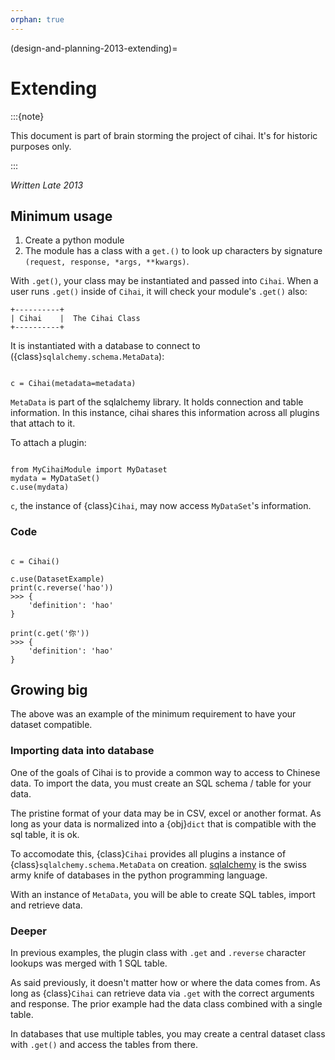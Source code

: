```yaml
---
orphan: true
---
```


(design-and-planning-2013-extending)=

# Extending

:::{note}

This document is part of brain storming the project of cihai. It's for historic purposes only.

:::

_Written Late 2013_

## Minimum usage

1. Create a python module
2. The module has a class with a `get.()` to look up characters by signature
   `(request, response, *args, **kwargs)`.

With `.get()`, your class may be instantiated and passed into `Cihai`. When a user runs `.get()`
inside of `Cihai`, it will check your module's `.get()` also:

```
+----------+
| Cihai    |  The Cihai Class
+----------+
```

It is instantiated with a database to connect to ({class}`sqlalchemy.schema.MetaData`):

```{code-block} python

c = Cihai(metadata=metadata)

```

`MetaData` is part of the sqlalchemy library. It holds connection and table information. In this
instance, cihai shares this information across all plugins that attach to it.

To attach a plugin:

```{code-block} python

from MyCihaiModule import MyDataset
mydata = MyDataSet()
c.use(mydata)

```

`c`, the instance of {class}`Cihai`, may now access `MyDataSet`'s information.

### Code

```{code-block} python

c = Cihai()

c.use(DatasetExample)
print(c.reverse('hao'))
>>> {
    'definition': 'hao'
}

print(c.get('你'))
>>> {
    'definition': 'hao'
}

```

## Growing big

The above was an example of the minimum requirement to have your dataset compatible.

### Importing data into database

One of the goals of Cihai is to provide a common way to access to Chinese data. To import the data,
you must create an SQL schema / table for your data.

The pristine format of your data may be in CSV, excel or another format. As long as your data is
normalized into a {obj}`dict` that is compatible with the sql table, it is ok.

To accomodate this, {class}`Cihai` provides all plugins a instance of
{class}`sqlalchemy.schema.MetaData` on creation. [sqlalchemy][sqlalchemy] is the swiss army knife of
databases in the python programming language.

With an instance of `MetaData`, you will be able to create SQL tables, import and retrieve data.

### Deeper

In previous examples, the plugin class with `.get` and `.reverse` character lookups was merged with
1 SQL table.

As said previously, it doesn't matter how or where the data comes from. As long as {class}`Cihai`
can retrieve data via `.get` with the correct arguments and response. The prior example had the data
class combined with a single table.

In databases that use multiple tables, you may create a central dataset class with `.get()` and
access the tables from there.

[sqlalchemy]: http://www.sqlalchemy.org

